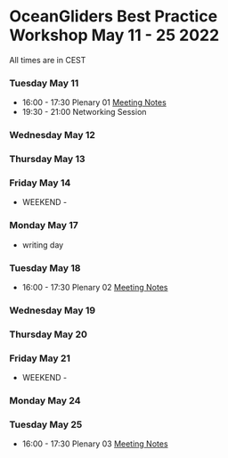 # OceanGliders Best Practice Workshop May 11 - 25 2022

All times are in CEST

### Tuesday May 11 
- 16:00 - 17:30 Plenary 01 [Meeting Notes](https://github.com/OceanGlidersCommunity/meeting_notes/blob/main/2021/2021_05_11_plenary_01.md)
- 19:30 - 21:00 Networking Session

### Wednesday May 12 

### Thursday May 13 

### Friday May 14 


- WEEKEND - 

### Monday May 17 
- writing day

### Tuesday May 18
- 16:00 - 17:30 Plenary 02 [Meeting Notes](https://github.com/OceanGlidersCommunity/meeting_notes/blob/main/2021/2021_05_18_plenary_02.md)

### Wednesday May 19

### Thursday May 20

### Friday May 21

- WEEKEND - 

### Monday May 24

### Tuesday May 25 
- 16:00 - 17:30 Plenary 03 [Meeting Notes](https://github.com/OceanGlidersCommunity/meeting_notes/blob/main/2021/2021_05_25_plenary_03.md)








